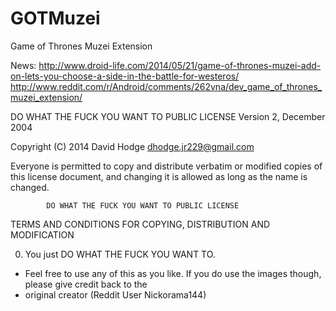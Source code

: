 GOTMuzei
========

Game of Thrones Muzei Extension

News:
http://www.droid-life.com/2014/05/21/game-of-thrones-muzei-add-on-lets-you-choose-a-side-in-the-battle-for-westeros/
http://www.reddit.com/r/Android/comments/262vna/dev_game_of_thrones_muzei_extension/


 DO WHAT THE FUCK YOU WANT TO PUBLIC LICENSE 
                    Version 2, December 2004 

 Copyright (C) 2014 David Hodge <dhodge.jr229@gmail.com> 

 Everyone is permitted to copy and distribute verbatim or modified 
 copies of this license document, and changing it is allowed as long 
 as the name is changed. 

            DO WHAT THE FUCK YOU WANT TO PUBLIC LICENSE 
   TERMS AND CONDITIONS FOR COPYING, DISTRIBUTION AND MODIFICATION 

  0. You just DO WHAT THE FUCK YOU WANT TO.
  
  * Feel free to use any of this as you like. If you do use the images though, please give credit back to the 
  * original creator (Reddit User Nickorama144)
